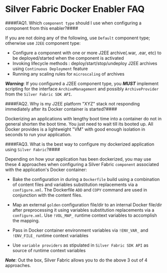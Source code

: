 Silver Fabric Docker Enabler FAQ
=================================

####FAQ1. Which `component type` should I use when configuring a component from this enabler?####

If you are not doing any of the following, use `Default` component type; otherwise use `J2EE` component type:

- Configure a component with one or more J2EE archive(.war, .ear, etc) to be deployed/started when the component is activated
- Invoking lifecycle methods : deploy/start/stop/undeploy J2EE archives using `Continuous Deployment` feature
- Running any scaling rules for `microscaling` of archives

***Warning***: If you configured a J2EE component type, you ***MUST*** implement scripting for the interface `ArchiveManagement` and possibly `ArchiveProvider` from the `Silver Fabric SDK API`.

####FAQ2. Why is my J2EE platform "XYZ" stack not responding immediately after its Docker container is started?####

Dockerizing an applications with lengthy boot time into a container do not in general shorten the boot time. You just need to wait till its booted up. All Docker provides is a lightweight "VM" with good enough isolation in seconds to run your application.

####FAQ3. What is the best way to configure my dockerized application using `Silver Fabric`?####

Depending on how your application has been dockerized, you may use these 4 approaches when configuring a Silver Fabric `component` associated with the application's Docker container:

- Bake the configuration in during a `Dockerfile` build using a combination of content files and variables substitution replacements via a `configure.xml`. The Dockerfile `ADD` and `COPY` command are used in conjunction with the content files.

- Map an external `golden` configuration file/dir to an internal Docker file/dir after preprocessing it using variables substitution replacements via a `configure.xml`. Use `!VOL_MAP_` runtime context variables to accomplish the mapping.

- Pass in Docker container environment variables via `!ENV_VAR_` and `!ENV_FILE_` runtime context variables
- Use `variable providers` as stipulated in `Silver Fabric SDK API` as source of runtime context variables

***Note***: Out the box, Silver Fabric allows you to do the above 3 out of 4 approaches.

